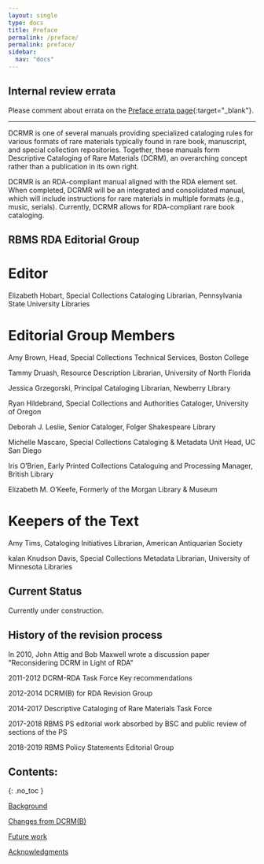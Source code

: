 ```yaml
---
layout: single
type: docs
title: Preface
permalink: /preface/
permalink: preface/
sidebar:
  nav: "docs"
---
```


## Internal review errata

Please comment about errata on the [Preface errata page](https://docs.google.com/document/d/1KSt090ycV2BCt6I9vIpcknGrQcyXAK8WtRKg_WvYDEA/edit#heading=h.c50jsz6kczus){:target="_blank"}.

---

DCRMR is one of several manuals providing specialized cataloging rules for various formats of rare materials typically found in rare book, manuscript, and special collection repositories. Together, these manuals form Descriptive Cataloging of Rare Materials (DCRM), an overarching concept rather than a publication in its own right. 

DCRMR is an RDA-compliant manual aligned with the RDA element set. When completed, DCRMR will be an integrated and consolidated manual, which will include instructions for rare materials in multiple formats (e.g., music, serials).  Currently, DCRMR allows for RDA-compliant rare book cataloging.

## RBMS RDA Editorial Group

# Editor

Elizabeth Hobart, Special Collections Cataloging Librarian, Pennsylvania State University Libraries

# Editorial Group Members
Amy Brown, Head, Special Collections Technical Services, Boston College

Tammy Druash, Resource Description Librarian, University of North Florida

Jessica Grzegorski, Principal Cataloging Librarian, Newberry Library

Ryan Hildebrand, Special Collections and Authorities Cataloger, University of Oregon

Deborah J. Leslie, Senior Cataloger, Folger Shakespeare Library

Michelle Mascaro, Special Collections Cataloging & Metadata Unit Head, UC San Diego

Iris O’Brien, Early Printed Collections Cataloguing and Processing Manager, British Library

Elizabeth M. O’Keefe, Formerly of the Morgan Library & Museum

# Keepers of the Text
Amy Tims, Cataloging Initiatives Librarian, American Antiquarian Society

kalan Knudson Davis, Special Collections Metadata Librarian, University of Minnesota Libraries

## Current Status
Currently under construction.

## History of the revision process

In 2010, John Attig and Bob Maxwell wrote a discussion paper "Reconsidering DCRM in Light of RDA"

2011-2012 DCRM-RDA Task Force Key recommendations

2012-2014 DCRM(B) for RDA Revision Group

2014-2017 Descriptive Cataloging of Rare Materials Task Force
 
2017-2018 RBMS PS editorial work absorbed by BSC and public review of sections of the PS

2018-2019 RBMS Policy Statements Editorial Group

## Contents:
{: .no_toc }

[Background](/DCRMR/preface/Background/)

[Changes from DCRM(B)](/DCRMR/preface/Changes-from-DCRM(B))

[Future work](/DCRMR/preface/Future-work/)

[Acknowledgments](/DCRMR/preface/Acknowledgments/)

